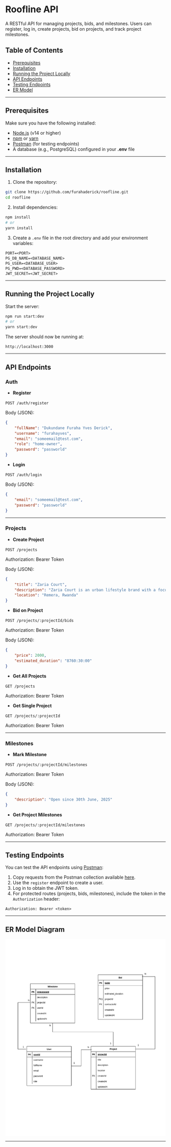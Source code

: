 # Roofline API

A RESTful API for managing projects, bids, and milestones. Users can register, log in, create projects, bid on projects, and track project milestones.

## Table of Contents

* [Prerequisites](#prerequisites)
* [Installation](#installation)
* [Running the Project Locally](#running-the-project-locally)
* [API Endpoints](#api-endpoints)
* [Testing Endpoints](#testing-endpoints)
* [ER Model](#er-model)

---

## Prerequisites

Make sure you have the following installed:

* [Node.js](https://nodejs.org/) (v14 or higher)
* [npm](https://www.npmjs.com/) or [yarn](https://yarnpkg.com/)
* [Postman](https://www.postman.com/) (for testing endpoints)
* A database (e.g., PostgreSQL) configured in your **.env** file

---

## Installation

1. Clone the repository:

```bash
git clone https://github.com/furahaderick/roofline.git
cd roofline
```

2. Install dependencies:

```bash
npm install
# or
yarn install
```

3. Create a `.env` file in the root directory and add your environment variables:

```env
PORT=<PORT>
PG_DB_NAME=<DATABASE_NAME>
PG_USER=<DATABASE_USER>
PG_PWD=<DATABASE_PASSWORD>
JWT_SECRET=<JWT_SECRET>

```

---

## Running the Project Locally

Start the server:

```bash
npm run start:dev
# or
yarn start:dev
```

The server should now be running at:

```
http://localhost:3000
```

---

## API Endpoints

### Auth

* **Register**

`POST /auth/register`

Body (JSON):

```json
{
    "fullName": "Dukundane Furaha Yves Derick",
    "username": "furahayves",
    "email": "someemail@test.com",
    "role": "home-owner",
    "password": "passworld"
}
```

* **Login**

`POST /auth/login`

Body (JSON):

```json
{
    "email": "someemail@test.com",
    "password": "passworld"
}
```

---

### Projects

* **Create Project**

`POST /projects`

Authorization: Bearer Token

Body (JSON):

```json
{
    "title": "Zaria Court",
    "description": "Zaria Court is an urban lifestyle brand with a focus on sports, entertainment, and culture.",
    "location": "Remera, Rwanda"
}
```

* **Bid on Project**

`POST /projects/:projectId/bids`

Authorization: Bearer Token

Body (JSON):

```json
{
    "price": 2000,
    "estimated_duration": "8760:30:00"
}
```

* **Get All Projects**

`GET /projects`

Authorization: Bearer Token

* **Get Single Project**

`GET /projects/:projectId`

Authorization: Bearer Token

---

### Milestones

* **Mark Milestone**

`POST /projects/:projectId/milestones`

Authorization: Bearer Token

Body (JSON):

```json
{
    "description": "Open since 30th June, 2025"
}
```

* **Get Project Milestones**

`GET /projects/:projectId/milestones`

Authorization: Bearer Token

---

## Testing Endpoints

You can test the API endpoints using [Postman](https://www.postman.com/):

1. Copy requests from the Postman collection available [here](https://documenter.getpostman.com/view/46288786/2sB3BHkowC).
2. Use the `register` endpoint to create a user.
3. Log in to obtain the JWT token.
4. For protected routes (projects, bids, milestones), include the token in the `Authorization` header:

```
Authorization: Bearer <token>
```

---

## ER Model Diagram

![ER Model Placeholder](assets/roofline.ER.drawio.png)

---
